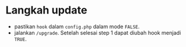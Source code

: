 # Langkah update #
* pastikan `hook` dalam `config.php` dalam mode `FALSE`.
* jalankan `/upgrade`. Setelah selesai step 1 dapat diubah hook menjadi `TRUE`.
